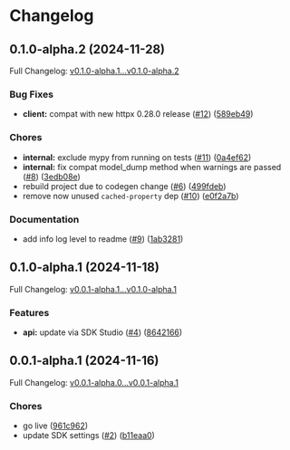 # Changelog

## 0.1.0-alpha.2 (2024-11-28)

Full Changelog: [v0.1.0-alpha.1...v0.1.0-alpha.2](https://github.com/TralahM/mtn-oauth-v1/compare/v0.1.0-alpha.1...v0.1.0-alpha.2)

### Bug Fixes

* **client:** compat with new httpx 0.28.0 release ([#12](https://github.com/TralahM/mtn-oauth-v1/issues/12)) ([589eb49](https://github.com/TralahM/mtn-oauth-v1/commit/589eb4999ac8eeb107504a4d8ec9ce3375499609))


### Chores

* **internal:** exclude mypy from running on tests ([#11](https://github.com/TralahM/mtn-oauth-v1/issues/11)) ([0a4ef62](https://github.com/TralahM/mtn-oauth-v1/commit/0a4ef62cc2b181e25495fc4def85a6c8c75e9d1d))
* **internal:** fix compat model_dump method when warnings are passed ([#8](https://github.com/TralahM/mtn-oauth-v1/issues/8)) ([3edb08e](https://github.com/TralahM/mtn-oauth-v1/commit/3edb08ed2ebc0f0b274c8bfcb5975f5c09cb422c))
* rebuild project due to codegen change ([#6](https://github.com/TralahM/mtn-oauth-v1/issues/6)) ([499fdeb](https://github.com/TralahM/mtn-oauth-v1/commit/499fdeb3f18c50d53847fd827bb2910694409cb5))
* remove now unused `cached-property` dep ([#10](https://github.com/TralahM/mtn-oauth-v1/issues/10)) ([e0f2a7b](https://github.com/TralahM/mtn-oauth-v1/commit/e0f2a7ba50cae858a6730b5072eaad673af3655f))


### Documentation

* add info log level to readme ([#9](https://github.com/TralahM/mtn-oauth-v1/issues/9)) ([1ab3281](https://github.com/TralahM/mtn-oauth-v1/commit/1ab32813fdfdae9ddfc20b15bb08fcf2a27ab2f1))

## 0.1.0-alpha.1 (2024-11-18)

Full Changelog: [v0.0.1-alpha.1...v0.1.0-alpha.1](https://github.com/TralahM/mtn-oauth-v1/compare/v0.0.1-alpha.1...v0.1.0-alpha.1)

### Features

* **api:** update via SDK Studio ([#4](https://github.com/TralahM/mtn-oauth-v1/issues/4)) ([8642166](https://github.com/TralahM/mtn-oauth-v1/commit/864216631ad9e9753566ce46f085f9e8a81189e2))

## 0.0.1-alpha.1 (2024-11-16)

Full Changelog: [v0.0.1-alpha.0...v0.0.1-alpha.1](https://github.com/TralahM/mtn-oauth-v1/compare/v0.0.1-alpha.0...v0.0.1-alpha.1)

### Chores

* go live ([961c962](https://github.com/TralahM/mtn-oauth-v1/commit/961c962d2df22cdda63782b53f8251742dfea08e))
* update SDK settings ([#2](https://github.com/TralahM/mtn-oauth-v1/issues/2)) ([b11eaa0](https://github.com/TralahM/mtn-oauth-v1/commit/b11eaa0698d767119011d7c297d4d8f37fdf6c49))
